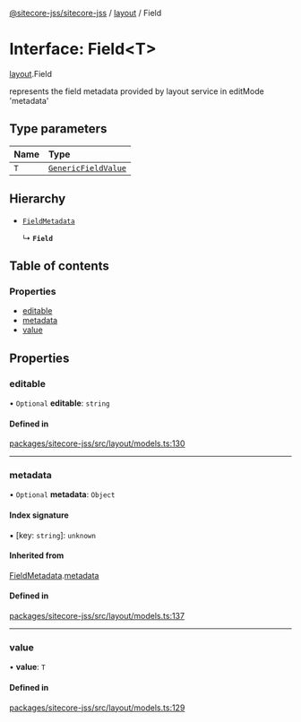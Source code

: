 [@sitecore-jss/sitecore-jss](../README.md) / [layout](../modules/layout.md) / Field

# Interface: Field\<T\>

[layout](../modules/layout.md).Field

represents the field metadata provided by layout service in editMode 'metadata'

## Type parameters

| Name | Type |
| :------ | :------ |
| `T` | [`GenericFieldValue`](../modules/layout.md#genericfieldvalue) |

## Hierarchy

- [`FieldMetadata`](layout.FieldMetadata.md)

  ↳ **`Field`**

## Table of contents

### Properties

- [editable](layout.Field.md#editable)
- [metadata](layout.Field.md#metadata)
- [value](layout.Field.md#value)

## Properties

### editable

• `Optional` **editable**: `string`

#### Defined in

[packages/sitecore-jss/src/layout/models.ts:130](https://github.com/Sitecore/jss/blob/2794c8c94/packages/sitecore-jss/src/layout/models.ts#L130)

___

### metadata

• `Optional` **metadata**: `Object`

#### Index signature

▪ [key: `string`]: `unknown`

#### Inherited from

[FieldMetadata](layout.FieldMetadata.md).[metadata](layout.FieldMetadata.md#metadata)

#### Defined in

[packages/sitecore-jss/src/layout/models.ts:137](https://github.com/Sitecore/jss/blob/2794c8c94/packages/sitecore-jss/src/layout/models.ts#L137)

___

### value

• **value**: `T`

#### Defined in

[packages/sitecore-jss/src/layout/models.ts:129](https://github.com/Sitecore/jss/blob/2794c8c94/packages/sitecore-jss/src/layout/models.ts#L129)
